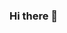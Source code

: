 ### Hi there 👋

<!--
**omarsharif9/omarsharif9** is a ✨ _special_ ✨ repository because its `README.md` (this file) appears on your GitHub profile.

Here are some ideas to get you started:

- 🔭 I’m currently working on ... Some machine learning algorithms
- 🌱 I’m currently learning ... Machine Learning algorithms
- 👯 I’m looking to collaborate on ...Data Science
- 🤔 I’m looking for help with ...Some code
- 💬 Ask me about ... Science 
- 📫 How to reach me: ... Via social media
- 😄 Pronouns: ... Dr.
- ⚡ Fun fact: ... I Know a thing of a lot topics
-->
